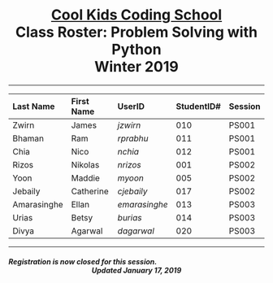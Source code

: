
# <center>[**Cool Kids Coding School**](http://www.coolkidscodingschool.com)<br>Class Roster: **Problem Solving with Python**<br>  Winter 2019

---

| Last Name | First Name | UserID | StudentID# | Session |
|:---|:-----------|:--|:--|:--|
| Zwirn     | James      |  _jzwirn_ | 010 | PS001 |
| Bhaman    | Ram        |  _rprabhu_ | 011 | PS001 |
| Chia | Nico  | _nchia_ | 012 | PS001  |
| Rizos     | Nikolas    |  _nrizos_ | 001 |PS002 |
| Yoon      | Maddie     |  _myoon_ | 005 | PS002 |
| Jebaily | Catherine  | _cjebaily_ | 017 | PS002  |
| Amarasinghe | Ellan  | _emarasinghe_ | 013 | PS003  |
| Urias | Betsy  | _burias_ | 014 | PS003  |
| Divya | Agarwal  | _dagarwal_ | 020 | PS003  |

---
##### Registration is now closed for this session. <br> <center>Updated January 17, 2019
